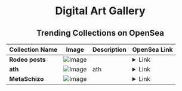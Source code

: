 <div align="center">

# Digital Art Gallery

## Trending Collections on OpenSea

| Collection Name                       | Image                                                                                     | Description                       | OpenSea Link                                                                                          |
|---------------------------------------|-------------------------------------------------------------------------------------------|-----------------------------------|--------------------------------------------------------------------------------------------------------|
| **Rodeo posts** | ![Image](https://i.seadn.io/s/raw/files/476ffed393291699ae874191a7e3cba0.jpg?w=500&auto=format?w=200&auto=format) |  | <details><summary>Link</summary>[Rodeo posts](https://opensea.io/collection/rodeo-posts-12692)</details> |
| **ath** | ![Image](https://i.seadn.io/s/raw/files/8fec3b6139c71c519ce01a912d0e2f2b.jpg?w=500&auto=format?w=200&auto=format) | ath | <details><summary>Link</summary>[ath](https://opensea.io/collection/ath-31)</details> |
| **MetaSchizo** | ![Image](https://i.seadn.io/s/raw/files/3c5e27549596f23dd61fb1c0be85b8c2.jpg?w=500&auto=format?w=200&auto=format) |  | <details><summary>Link</summary>[MetaSchizo](https://opensea.io/collection/metaschizo)</details> |

</div>